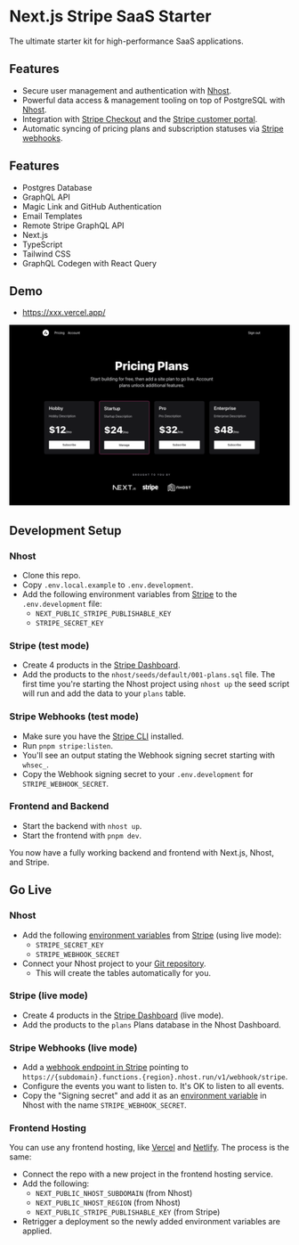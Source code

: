 # Next.js Stripe SaaS Starter

The ultimate starter kit for high-performance SaaS applications.

## Features

- Secure user management and authentication with [Nhost](https://docs.nhost.io/authentication).
- Powerful data access & management tooling on top of PostgreSQL with [Nhost](https://docs.nhost.io/database).
- Integration with [Stripe Checkout](https://stripe.com/docs/payments/checkout) and the [Stripe customer portal](https://stripe.com/docs/billing/subscriptions/customer-portal).
- Automatic syncing of pricing plans and subscription statuses via [Stripe webhooks](https://stripe.com/docs/webhooks).

## Features

- Postgres Database
- GraphQL API
- Magic Link and GitHub Authentication
- Email Templates
- Remote Stripe GraphQL API
- Next.js
- TypeScript
- Tailwind CSS
- GraphQL Codegen with React Query

## Demo

- https://xxx.vercel.app/

[![Screenshot of demo](./public/demo.png)](https://xxx.vercel.app/)

## Development Setup

### Nhost

- Clone this repo.
- Copy `.env.local.example` to `.env.development`.
- Add the following environment variables from [Stripe](https://dashboard.stripe.com/test/apikeys) to the `.env.development` file:
  - `NEXT_PUBLIC_STRIPE_PUBLISHABLE_KEY`
  - `STRIPE_SECRET_KEY`

### Stripe (test mode)

- Create 4 products in the [Stripe Dashboard](https://stripe.com/docs/products-prices/getting-started).
- Add the products to the `nhost/seeds/default/001-plans.sql` file. The first time you're starting the Nhost project using `nhost up` the seed script will run and add the data to your `plans` table.

### Stripe Webhooks (test mode)

- Make sure you have the [Stripe CLI](https://stripe.com/docs/stripe-cli) installed.
- Run `pnpm stripe:listen`.
- You'll see an output stating the Webhook signing secret starting with `whsec_`.
- Copy the Webhook signing secret to your `.env.development` for `STRIPE_WEBHOOK_SECRET`.

### Frontend and Backend

- Start the backend with `nhost up`.
- Start the frontend with `pnpm dev`.

You now have a fully working backend and frontend with Next.js, Nhost, and Stripe.

## Go Live

### Nhost

- Add the following [environment variables](https://docs.nhost.io/platform/environment-variables) from [Stripe](https://stripe.com/docs/keys#test-live-modes) (using live mode):
  - `STRIPE_SECRET_KEY`
  - `STRIPE_WEBHOOK_SECRET`
- Connect your Nhost project to your [Git repository](https://docs.nhost.io/platform/git).
  - This will create the tables automatically for you.

### Stripe (live mode)

- Create 4 products in the [Stripe Dashboard](https://stripe.com/docs/products-prices/getting-started) (live mode).
- Add the products to the `plans` Plans database in the Nhost Dashboard.

### Stripe Webhooks (live mode)

- Add a [webhook endpoint in Stripe](https://dashboard.stripe.com/webhooks) pointing to `https://{subdomain}.functions.{region}.nhost.run/v1/webhook/stripe`.
- Configure the events you want to listen to. It's OK to listen to all events.
- Copy the "Signing secret" and add it as an [environment variable](https://docs.nhost.io/platform/environment-variables) in Nhost with the name `STRIPE_WEBHOOK_SECRET`.

### Frontend Hosting

You can use any frontend hosting, like [Vercel](https://vercel.com/) and [Netlify](https://netlify.com/). The process is the same:

- Connect the repo with a new project in the frontend hosting service.
- Add the following:
  - `NEXT_PUBLIC_NHOST_SUBDOMAIN` (from Nhost)
  - `NEXT_PUBLIC_NHOST_REGION` (from Nhost)
  - `NEXT_PUBLIC_STRIPE_PUBLISHABLE_KEY` (from Stripe)
- Retrigger a deployment so the newly added environment variables are applied.
